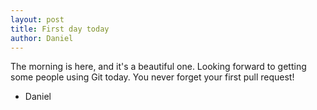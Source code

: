 ```yaml
---
layout: post
title: First day today
author: Daniel
---
```


The morning is here, and it's a beautiful one. Looking forward to getting some people using Git today. You never forget your first pull request!

- Daniel